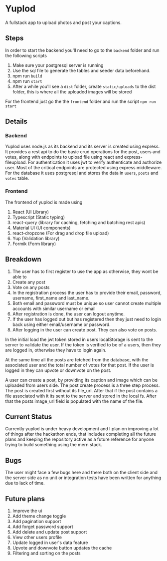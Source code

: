# Yuplod

A fullstack app to upload photos and post your captions.

## Steps

In order to start the backend you'll need to go to the `backend` folder and run the following scripts

1. Make sure your postgresql server is running
2. Use the sql file to generate the tables and seeder data beforehand.
3. npm run `build`
4. npm run `start`
5. After a while you'll see a `dist` folder, create `static/uploads` to the dist folder, this is where all the uploaded images will be stored

For the frontend just go the the `frontend` folder and run the script `npm run start`

## Details

### Backend

Yuplod uses node.js as its backend and its server is created using express. It provides a rest api to do the basic crud operations for the post, users and votes, along with endpoints to upload file using react and express-fileupload. For authentication it uses jwt to verify authenticate and authorize user. Most of the critical endpoints are protected using express middleware. For the database it uses postgresql and stores the data in `users`, `posts` and `votes` table.

### Frontend

The frontend of yuplod is made using

1. React (UI Library)
2. Typescript (Static typing)
3. react-query (library for caching, fetching and batching rest apis)
4. Material UI (UI components)
5. react-dropzone (For drag and drop file upload)
6. Yup (Validation library)
7. Formik (Form library)

## Breakdown

1. The user has to first register to use the app as otherwise, they wont be able to
  1. Create any post
  1. Vote on any posts
2. In the registration process the user has to provide their email, password, username, first_name and last_name.
3. Both email and password must be unique so user cannot create multiple accounts with similar username or email
4. After registration is done, the user can logout anytime.
5. If the user has logged out but has registered then they just need to login back using either email/username or password.
6. After logging in the user can create post. They can also vote on posts.

In the initial load the jwt token stored in users localStorage is sent to the server to validate the user. If the token is verified to be of a users, then they are logged in, otherwise they have to login again.

At the same time all the posts are fetched from the database, with the associated user and the total number of votes for that post. If the user is logged in they can upvote or downvote on the post.

A user can create a post, by providing its caption and image which can be uploaded from users side. The post create process is a three step process. The post is created first without its file_url. After that if the post contains a file associated with it its sent to the server and stored in the local fs. After that the posts image_url field is populated with the name of the file.

## Current Status

Currently yuplod is under heavy development and I plan on improving a lot of things after the hackathon ends, that includes completing all the future plans and keeping the repository active as a future reference for anyone trying to build something using the mern stack.

## Bugs

The user might face a few bugs here and there both on the client side and the server side as no unit or integration tests have been written for anything due to lack of time.

## Future plans

1. Improve the ui
2. Add theme change toggle
3. Add pagination support
4. Add forget password support
5. Add delete and update post support
6. View other users profile
7. Update logged in user's data feature
8. Upvote and downvote button updates the cache
9. Filtering and sorting on the posts
